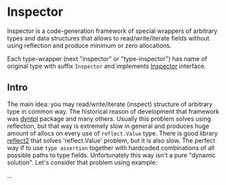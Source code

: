 # Inspector

Inspector is a code-generation framework of special wrappers of arbitrary types and data structures that allows to
read/write/iterate fields without using reflection and produce minimum or zero allocations. 

Each type-wrapper (next "inspector" or "type-inspector") has name of original type with suffix `Inspector` and implements
[Inspector](https://github.com/koykov/inspector/blob/master/inspector.go#L4) interface.

## Intro

The main idea: you may read/write/iterate (inspect) structure of arbitrary type in common way. The historical reason of
development that framework was [dyntpl](https://github.com/koykov/dyntpl) package and many others. Usually this problem
solves using reflection, but that way is extremely slow in general and produces huge amount of allocs on every use of
`reflect.Value` type. There is good library [reflect2](https://github.com/modern-go/reflect2) that solves 'reflect.Value'
problem, but it is also slow. The perfect way if to use `type assertion` together with hardcoded combinations of all
possible paths to type fields. Unfortunately this way isn't a pure "dynamic solution". Let's consider that problem using
example:

...
